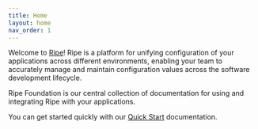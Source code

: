 ```yaml
---
title: Home
layout: home
nav_order: 1
---
```


Welcome to [Ripe](https://app.ripecloud.io)! Ripe is a platform for unifying configuration of your applications across different environments, enabling your team to accurately manage and maintain 
configuration values across the software development lifecycle.

Ripe Foundation is our central collection of documentation for using and integrating Ripe with your applications.

You can get started quickly with our [Quick Start](/getting-started) documentation.

